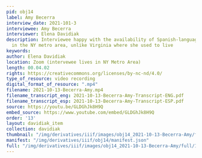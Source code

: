 ```yaml
---
pid: obj14
label: Amy Becerra
interview_date: 2021-101-3
interviewee: Amy Becerra
interviewer: Elena Davidiak
description: Interviewee happy with the availability of Spanish-language services
  in the NY metro area, unlike Virginia where she used to live
keywords:
author: Elena Davidiak
location: Zoom (intervewee lives in NY Metro Area)
length: 00.04.02
rights: https://creativecommons.org/licenses/by-nc-nd/4.0/
type_of_resource: video recording
digital_format_of_resource: ".mp4"
filename: 2021-10-13-Becerra-Amy.mp4
filename_transcript_eng: 2021-10-13-Becerra-Amy-Transcript-ENG.pdf
filename_transcript_esp: 2021-10-13-Becerra-Amy-Transcript-ESP.pdf
source: https://youtu.be/GLDGhJk8H9Q
embed_source: https://www.youtube.com/embed/GLDGhJk8H9Q
order: '13'
layout: davidiak_item
collection: davidiak
thumbnail: "/img/derivatives/iiif/images/obj14_2021-10-13-Becerra-Amy/full/250,/0/default.jpg"
manifest: "/img/derivatives/iiif/obj14/manifest.json"
full: "/img/derivatives/iiif/images/obj14_2021-10-13-Becerra-Amy/full/1140,/0/default.jpg"
---
```

